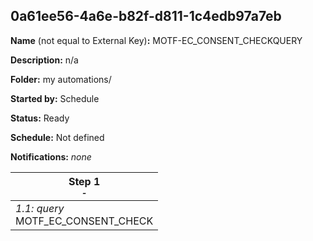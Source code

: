 ## 0a61ee56-4a6e-b82f-d811-1c4edb97a7eb

**Name** (not equal to External Key)**:** MOTF-EC_CONSENT_CHECKQUERY

**Description:** n/a

**Folder:** my automations/

**Started by:** Schedule

**Status:** Ready

**Schedule:** Not defined

**Notifications:** _none_


| Step 1<br>_<small>-</small>_ |
| --- |
| _1.1: query_<br>MOTF_EC_CONSENT_CHECK |
